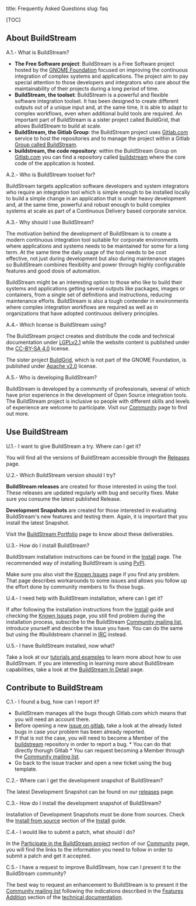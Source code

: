 title: Frequently Asked Questions
slug: faq

[TOC]

## About BuildStream

A.1.- What is BuildStream?

* **The Free Software project**: BuildStream is a Free Software project hosted by the [GNOME Foundation] focused on improving the continuous integration of complex systems and applications. The project aim to pay special attention to those developers and integrators who care about the maintainability of their projects during a long period of time.
* **BuildStream, the toolset**: BuildStream is a powerful and flexible software integration toolset. It has been designed to create different outputs out of a unique input and, at the same time, it is able to adapt to complex workflows, even when additional build tools are required. An important part of BuildStream is a sister project called BuildGrid, that allows BuildStream to build at scale.
* **BuildStream, the Gitlab Group**: the BuildStream project uses [Gitlab.com] service to host the repositories and to manage the project within a Gitlab [Group called BuildStream].
* **buildstream, the code repository**: within the BuildStream Group on [Gitlab.com] you can find a repository called [buildstream] where the core code of the application is hosted.

A.2.- Who is BuildStream toolset for?

BuildStream targets application software developers and system integrators who require an integration tool which is simple enough to be installed locally to build a simple change in an application that is under heavy development and, at the same time, powerful and robust enough to build complex systems at scale as part of a Continuous Delivery based corporate service.

A.3.- Why should I use BuildStream?

The motivation behind the development of BuildStream is to create a modern continuous integration tool suitable for corporate environments where applications and systems needs to be maintained for some for a long term. At the same time the daily usage of the tool needs to be cost effective, not just during development but also during maintenance stages so BuildStream combines flexibility and power through highly configurable features and good dosis of automation. 

BuildStream might be an interesting option to those who like to build their systems and applications getting several outputs like packages, images or containers, from a single set of definitions and instructions, reducing maintenance efforts. BuildStream is also a tough contender in environments where complex integration workflows are required as well as in organizations that have adopted continuous delivery principles.

A.4.- Which license is BuildStream using?

The BuildStream project creates and distribute the code and technical documentation under [LGPLv2.1] while the website content is published under the [CC-BY-SA 4.0] license.

The sister project [BuildGrid], which is not part of the GNOME Foundation, is published under [Apache v2.0] license.

A.5.- Who is developing BuildStream?

BuildStream is developed by a community of professionals, several of which have prior experience in the development of Open Source integration tools. The BuildStream project is inclusive so people with different skills and levels of experience are welcome to participate. Visit our [Community] page to find out more. 

## Use BuildStream

U.1.- I want to give BuildStream a try. Where can I get it?

You will find all the versions of BuildStream accessible through the [Releases] page.

U.2.- Which BuildStream version should I try?

**BuildStream releases** are created for those interested in using the tool. These releases are updated regularly with bug and security fixes. Make sure you consume the latest published Release.

**Development Snapshots** are created for those interested in evaluating BuildStream's new features and testing them. Again, it is important that you install the latest Snapshot.

Visit the [BuildStream Portfolio] page to know about these deliverables.

U.3.- How do I install BuildStream?

BuildStream installation instructions can be found in the [Install] page. The recommended way of installing BuildStream is using [PyPI].

Make sure you also visit the [Known Issues] page if you find any problem. That page describes workarounds to some issues and allows you follow up the effort done by community members to fix those bugs.

U.4.- I need help with BuildStream installation, where can I get it?

If after following the installation instructions from the [Install] guide and checking the [Known Issues] page, you still find problem during the installation process, subscribe to the BuildStream [Community mailing list], introduce yourself and describe the issue you have. You can do the same but using the #buildstream channel in [IRC] instead.

U.5.- I have BuildStream installed, now what?

Take a look at our [tutorials and examples] to learn more about how to use BuildStream. If you are interesting in learning more about BuildStream capabilities, take a look at the [BuildStream In Detail] page. 

## Contribute to BuildStream

C.1.- I found a bug, how can I report it?

* BuildStream manages all the bugs though Gitlab.com which means that you will need an account there.
* Before opening a new [issue on gitlab], take a look at the already listed bugs in case your problem has been already reported.
* If that is not the case, you will need to become a Member of the [buildstream] repository in order to report a bug.
      * You can do that directly thorugh Gitlab
      * You can request becoming a Member through the [Community mailing list].
* Go back to the issue tracker and open a new ticket using the bug template. 

C.2.- Where can I get the development snapshot of BuildStream?

The latest Development Snapshot can be found on our [releases] page.

C.3.- How do I install the development snapshot of BuildStream?

Installation of Development Snapshots must be done from sources. Check the [Install from source] section of the [Install] guide.

C.4.- I would like to submit a patch, what should I do?

In the [Participate in the BuildStream project] section of our [Community] page, you will find the links to the information you need to follow in order to submit a patch and get it accepted.

C.5.- I have a request to improve BuildStream, how can I present it to the BuildStream community?

The best way to request an enhancement to BuildStream is to present it the [Community mailing list] following the indications described in the [Features Addition] section of the [technical documentation].

[GNOME Foundation]: https://www.gnome.org/foundation/
[Gitlab.com]: https://gitlab.com
[Group called BuildStream]: https://gitlab.com/BuildStream
[buildstream]: https://gitlab.com/BuildStream/buildstream
[LGPLv2.1]: https://gitlab.com/BuildStream/buildstream/blob/master/COPYING
[CC-BY-SA 4.0]: https://creativecommons.org/licenses/by-sa/4.0/
[BuildGrid]: https://gitlab.com/BuildGrid/buildgrid
[Apache v2.0]: https://gitlab.com/BuildGrid/buildgrid/blob/master/LICENSE
[Community]: {filename}community.md
[Releases]: {filename}releases.md
[BuildStream Portfolio]: {filename}portfolio.md
[Install]: {filename}installation.md
[PyPI]: {filename}source_installation.md#install_pypi
[Known Issues]: {filename}known_issues.md
[Community mailing list]: https://mail.gnome.org/mailman/listinfo/buildstream-list
[IRC]: irc://irc.gnome.org/#buildstream
[BuildStream In Detail]: {filename}buildstream_in_detail.md
[tutorials and examples]: https://buildstream.gitlab.io/buildstream/main_using.html
[issue on gitlab]: https://gitlab.com/BuildStream/buildstream/issues/new
[Install from source]: {filename}installation.md#install_from_source
[Participate in the BuildStream project]: https://buildstream.build/community.html#participate-in-the-buildstream-project
[Features Addition]: https://buildstream.gitlab.io/buildstream/HACKING.html#feature-additions
[technical documentation]: https://buildstream.gitlab.io/buildstream/index.html

